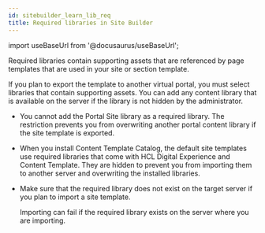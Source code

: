 ```yaml
---
id: sitebuilder_learn_lib_req
title: Required libraries in Site Builder
---
```

import useBaseUrl from '@docusaurus/useBaseUrl';



Required libraries contain supporting assets that are referenced by page templates that are used in your site or section template.

If you plan to export the template to another virtual portal, you must select libraries that contain supporting assets. You can add any content library that is available on the server if the library is not hidden by the administrator.

-   You cannot add the Portal Site library as a required library. The restriction prevents you from overwriting another portal content library if the site template is exported.
-   When you install Content Template Catalog, the default site templates use required libraries that come with HCL Digital Experience and Content Template. They are hidden to prevent you from importing them to another server and overwriting the installed libraries.
-   Make sure that the required library does not exist on the target server if you plan to import a site template.

    Importing can fail if the required library exists on the server where you are importing.


